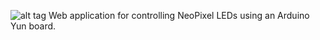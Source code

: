 ![alt tag](https://raw.github.com/username/cmowenby/Neo-Serv/master/design/Logo.png)
Web application for controlling NeoPixel LEDs using an Arduino Yun board.
